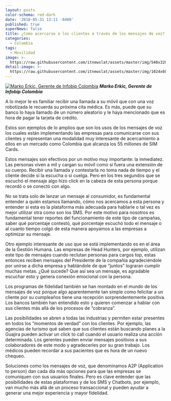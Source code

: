 ```yaml
---
layout: posts
color-schema: red-dark
date: '2018-05-31 13:11 -0400'
published: true
superNews: false
title: ¿Como acercarse a los clientes a través de los mensajes de voz?
categories:
  - Colombia
tags:
  - Movilidad
image: >-
  https://raw.githubusercontent.com/itnewslat/assets/master/img/540x320/Celular-uso-p.jpg
detail-image: >-
  https://raw.githubusercontent.com/itnewslat/assets/master/img/1024x680/Celular-uso-g.jpg
---
```

<a href="https://crunchbase-production-res.cloudinary.com/image/upload/c_thumb,h_256,w_256,f_auto,g_faces,z_0.7,q_auto:eco/v1497437937/plfxbk1bnhg1nertbpbv.jpg"><img class="size-full wp-image-66748" src="https://crunchbase-production-res.cloudinary.com/image/upload/c_thumb,h_256,w_256,f_auto,g_faces,z_0.7,q_auto:eco/v1497437937/plfxbk1bnhg1nertbpbv.jpg" alt="Marko Erkic, Gerente de Infobip Colombia" /></a> <em><strong>Marko Erkic, Gerente de Infobip Colombia</strong></em> 

A lo mejor le es familiar recibir una llamada a su móvil que con una voz robotizada le recuerda su próxima cita médica. Es más, puede que su banco lo haya llamado de un número aleatorio y le haya mencionado que es hora de pagar la tarjeta de crédito.

Estos son ejemplos de lo amplios que son los usos de los mensajes de voz los cuales están implementando las empresas para comunicarse con sus clientes y representan una modalidad muy interesante de acercamiento a ellos en un mercado como Colombia que alcanza los 55 millones de SIM Cards. 

Estos mensajes son efectivos por un motivo muy importante: la inmediatez. Las personas viven a mil y cargan su móvil como si fuera una extensión de su cuerpo. Recibir una llamada y contestarla no toma nada de tiempo y el cliente decide si la escucha o si cuelga. Pero en los tres segundos que se escuchó el mensaje algo hizo click en la cabeza de esta persona porque recordó o se conectó con algo.

No se trata solo de lanzar un mensaje al consumidor, es fundamental entender a quién estamos llamando, cómo nos acercamos a esta persona y entender si esta es la plataforma más adecuada para hablarle o tal vez es mejor utilizar otra como son los SMS. Por este motivo para nosotros es fundamental tener reportes del funcionamiento de este tipo de campañas, saber qué porcentaje contestó, qué porcentaje escuchó todo el mensaje o al cuanto tiempo colgó de esta manera apoyamos a las empresas a optimizar su mensaje.

Otro ejemplo interesante de uso que se está implementando es en el área de la Gestión Humana. Las empresas de Head Hunters, por ejemplo, utilizan este tipo de mensajes cuando reclutan personas para cargos top, estas entonces reciben mensajes del Presidente de la compañía agradeciéndole por unirse a dicha empresa y hablándole de que “juntos” lograran cumplir muchas metas. ¿Qué sucede? Que así sea un mensaje, es agradable escuchar esto y genera conexión emocional con la persona.

Los programas de fidelidad también se han montado en el mundo de los mensajes de voz porque algo aparentemente tan simple como felicitar a un cliente por su cumpleaños tiene una recepción sorprendentemente positiva. Los bancos también han entendido esto y quieren comenzar a hablar con sus clientes más allá de los procesos de “cobranza”. 

Las posibilidades se abren a todas las industrias y permiten estar presentes en todos los “momentos de verdad” con los clientes. Por ejemplo, las agencias de turismo qué saben que sus clientes están buscando planes a la Guajira pueden activar un click to call cuando el usuario realiza una acción determinada. Los gerentes pueden enviar mensajes positivos a sus colaboradores de este modo y agradecerles por  su gran trabajo. Los médicos pueden recordar a sus pacientes que es hora de un nuevo chequeo. 

Soluciones como los mensajes de voz, que denominamos A2P (Application to person) dan cada día más opciones para que las empresas se comuniquen con sus usuarios finales. Pero es clave entender que las posibilidades de estas plataformas y de los SMS y Chatbots, por ejemplo, van mucho más allá de un proceso transaccional y pueden ayudar a generar una mejor experiencia y mayor fidelidad. 